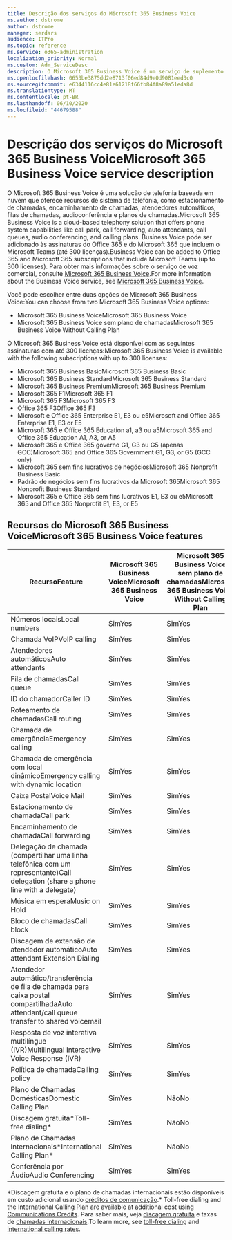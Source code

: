 ```yaml
---
title: Descrição dos serviços do Microsoft 365 Business Voice
ms.author: dstrome
author: dstrome
manager: serdars
audience: ITPro
ms.topic: reference
ms.service: o365-administration
localization_priority: Normal
ms.custom: Adm_ServiceDesc
description: O Microsoft 365 Business Voice é um serviço de suplemento que permite que você use o Microsoft Teams para chamadas telefônicas. Isso combina o sistema de telefonia, o plano de chamadas domésticas, o SMS e a conferência de áudio.
ms.openlocfilehash: 0653be3875dd2e8713f06ed84d9e0d9081eed3c0
ms.sourcegitcommit: e6344116cc4e81e61218f66fb84f8a89a51eda8d
ms.translationtype: MT
ms.contentlocale: pt-BR
ms.lasthandoff: 06/10/2020
ms.locfileid: "44679588"
---
```

# <a name="microsoft-365-business-voice-service-description"></a><span data-ttu-id="cc516-104">Descrição dos serviços do Microsoft 365 Business Voice</span><span class="sxs-lookup"><span data-stu-id="cc516-104">Microsoft 365 Business Voice service description</span></span>

<span data-ttu-id="cc516-105">O Microsoft 365 Business Voice é uma solução de telefonia baseada em nuvem que oferece recursos de sistema de telefonia, como estacionamento de chamadas, encaminhamento de chamadas, atendedores automáticos, filas de chamadas, audioconferência e planos de chamadas.</span><span class="sxs-lookup"><span data-stu-id="cc516-105">Microsoft 365 Business Voice is a cloud-based telephony solution that offers phone system capabilities like call park, call forwarding, auto attendants, call queues, audio conferencing, and calling plans.</span></span> <span data-ttu-id="cc516-106">Business Voice pode ser adicionado às assinaturas do Office 365 e do Microsoft 365 que incluem o Microsoft Teams (até 300 licenças).</span><span class="sxs-lookup"><span data-stu-id="cc516-106">Business Voice can be added to Office 365 and Microsoft 365 subscriptions that include Microsoft Teams (up to 300 licenses).</span></span> <span data-ttu-id="cc516-107">Para obter mais informações sobre o serviço de voz comercial, consulte [Microsoft 365 Business Voice](https://docs.microsoft.com/MicrosoftTeams/business-voice/whats-business-voice).</span><span class="sxs-lookup"><span data-stu-id="cc516-107">For more information about the Business Voice service, see [Microsoft 365 Business Voice](https://docs.microsoft.com/MicrosoftTeams/business-voice/whats-business-voice).</span></span>

<span data-ttu-id="cc516-108">Você pode escolher entre duas opções de Microsoft 365 Business Voice:</span><span class="sxs-lookup"><span data-stu-id="cc516-108">You can choose from two Microsoft 365 Business Voice options:</span></span>

- <span data-ttu-id="cc516-109">Microsoft 365 Business Voice</span><span class="sxs-lookup"><span data-stu-id="cc516-109">Microsoft 365 Business Voice</span></span>
- <span data-ttu-id="cc516-110">Microsoft 365 Business Voice sem plano de chamadas</span><span class="sxs-lookup"><span data-stu-id="cc516-110">Microsoft 365 Business Voice Without Calling Plan</span></span>

<span data-ttu-id="cc516-111">O Microsoft 365 Business Voice está disponível com as seguintes assinaturas com até 300 licenças:</span><span class="sxs-lookup"><span data-stu-id="cc516-111">Microsoft 365 Business Voice is available with the following subscriptions with up to 300 licenses:</span></span>

- <span data-ttu-id="cc516-112">Microsoft 365 Business Basic</span><span class="sxs-lookup"><span data-stu-id="cc516-112">Microsoft 365 Business Basic</span></span>
- <span data-ttu-id="cc516-113">Microsoft 365 Business Standard</span><span class="sxs-lookup"><span data-stu-id="cc516-113">Microsoft 365 Business Standard</span></span>
- <span data-ttu-id="cc516-114">Microsoft 365 Business Premium</span><span class="sxs-lookup"><span data-stu-id="cc516-114">Microsoft 365 Business Premium</span></span>
- <span data-ttu-id="cc516-115">Microsoft 365 F1</span><span class="sxs-lookup"><span data-stu-id="cc516-115">Microsoft 365 F1</span></span>
- <span data-ttu-id="cc516-116">Microsoft 365 F3</span><span class="sxs-lookup"><span data-stu-id="cc516-116">Microsoft 365 F3</span></span>
- <span data-ttu-id="cc516-117">Office 365 F3</span><span class="sxs-lookup"><span data-stu-id="cc516-117">Office 365 F3</span></span>
- <span data-ttu-id="cc516-118">Microsoft e Office 365 Enterprise E1, E3 ou e5</span><span class="sxs-lookup"><span data-stu-id="cc516-118">Microsoft and Office 365 Enterprise E1, E3 or E5</span></span>
- <span data-ttu-id="cc516-119">Microsoft 365 e Office 365 Education a1, a3 ou a5</span><span class="sxs-lookup"><span data-stu-id="cc516-119">Microsoft 365 and Office 365 Education A1, A3, or A5</span></span>
- <span data-ttu-id="cc516-120">Microsoft 365 e Office 365 governo G1, G3 ou G5 (apenas GCC)</span><span class="sxs-lookup"><span data-stu-id="cc516-120">Microsoft 365 and Office 365 Government G1, G3, or G5 (GCC only)</span></span>
- <span data-ttu-id="cc516-121">Microsoft 365 sem fins lucrativos de negócios</span><span class="sxs-lookup"><span data-stu-id="cc516-121">Microsoft 365 Nonprofit Business Basic</span></span>
- <span data-ttu-id="cc516-122">Padrão de negócios sem fins lucrativos da Microsoft 365</span><span class="sxs-lookup"><span data-stu-id="cc516-122">Microsoft 365 Nonprofit Business Standard</span></span>
- <span data-ttu-id="cc516-123">Microsoft 365 e Office 365 sem fins lucrativos E1, E3 ou e5</span><span class="sxs-lookup"><span data-stu-id="cc516-123">Microsoft 365 and Office 365 Nonprofit E1, E3, or E5</span></span>

## <a name="microsoft-365-business-voice-features"></a><span data-ttu-id="cc516-124">Recursos do Microsoft 365 Business Voice</span><span class="sxs-lookup"><span data-stu-id="cc516-124">Microsoft 365 Business Voice features</span></span>

| <span data-ttu-id="cc516-125">**Recurso**</span><span class="sxs-lookup"><span data-stu-id="cc516-125">**Feature**</span></span>                                            | <span data-ttu-id="cc516-126">**Microsoft 365 Business Voice**</span><span class="sxs-lookup"><span data-stu-id="cc516-126">**Microsoft 365 Business Voice**</span></span> | <span data-ttu-id="cc516-127">**Microsoft 365 Business Voice sem plano de chamadas**</span><span class="sxs-lookup"><span data-stu-id="cc516-127">**Microsoft 365 Business Voice Without Calling Plan**</span></span> |
|--------------------------------------------------------|----------------------------------|-------------------------------------------------------|
| <span data-ttu-id="cc516-128">Números locais</span><span class="sxs-lookup"><span data-stu-id="cc516-128">Local numbers</span></span>                                          | <span data-ttu-id="cc516-129">Sim</span><span class="sxs-lookup"><span data-stu-id="cc516-129">Yes</span></span>                              | <span data-ttu-id="cc516-130">Sim</span><span class="sxs-lookup"><span data-stu-id="cc516-130">Yes</span></span>                                                   |
| <span data-ttu-id="cc516-131">Chamada VoIP</span><span class="sxs-lookup"><span data-stu-id="cc516-131">VoIP calling</span></span>                                           | <span data-ttu-id="cc516-132">Sim</span><span class="sxs-lookup"><span data-stu-id="cc516-132">Yes</span></span>                              | <span data-ttu-id="cc516-133">Sim</span><span class="sxs-lookup"><span data-stu-id="cc516-133">Yes</span></span>                                                   |
| <span data-ttu-id="cc516-134">Atendedores automáticos</span><span class="sxs-lookup"><span data-stu-id="cc516-134">Auto attendants</span></span>                                        | <span data-ttu-id="cc516-135">Sim</span><span class="sxs-lookup"><span data-stu-id="cc516-135">Yes</span></span>                              | <span data-ttu-id="cc516-136">Sim</span><span class="sxs-lookup"><span data-stu-id="cc516-136">Yes</span></span>                                                   |
| <span data-ttu-id="cc516-137">Fila de chamadas</span><span class="sxs-lookup"><span data-stu-id="cc516-137">Call queue</span></span>                                             | <span data-ttu-id="cc516-138">Sim</span><span class="sxs-lookup"><span data-stu-id="cc516-138">Yes</span></span>                              | <span data-ttu-id="cc516-139">Sim</span><span class="sxs-lookup"><span data-stu-id="cc516-139">Yes</span></span>                                                   |
| <span data-ttu-id="cc516-140">ID do chamador</span><span class="sxs-lookup"><span data-stu-id="cc516-140">Caller ID</span></span>                                              | <span data-ttu-id="cc516-141">Sim</span><span class="sxs-lookup"><span data-stu-id="cc516-141">Yes</span></span>                              | <span data-ttu-id="cc516-142">Sim</span><span class="sxs-lookup"><span data-stu-id="cc516-142">Yes</span></span>                                                   |
| <span data-ttu-id="cc516-143">Roteamento de chamadas</span><span class="sxs-lookup"><span data-stu-id="cc516-143">Call routing</span></span>                                           | <span data-ttu-id="cc516-144">Sim</span><span class="sxs-lookup"><span data-stu-id="cc516-144">Yes</span></span>                              | <span data-ttu-id="cc516-145">Sim</span><span class="sxs-lookup"><span data-stu-id="cc516-145">Yes</span></span>                                                   |
| <span data-ttu-id="cc516-146">Chamada de emergência</span><span class="sxs-lookup"><span data-stu-id="cc516-146">Emergency calling</span></span>                                      | <span data-ttu-id="cc516-147">Sim</span><span class="sxs-lookup"><span data-stu-id="cc516-147">Yes</span></span>                              | <span data-ttu-id="cc516-148">Sim</span><span class="sxs-lookup"><span data-stu-id="cc516-148">Yes</span></span>                                                   |
| <span data-ttu-id="cc516-149">Chamada de emergência com local dinâmico</span><span class="sxs-lookup"><span data-stu-id="cc516-149">Emergency calling with dynamic location</span></span>                | <span data-ttu-id="cc516-150">Sim</span><span class="sxs-lookup"><span data-stu-id="cc516-150">Yes</span></span>                              | <span data-ttu-id="cc516-151">Sim</span><span class="sxs-lookup"><span data-stu-id="cc516-151">Yes</span></span>                                                   |
| <span data-ttu-id="cc516-152">Caixa Postal</span><span class="sxs-lookup"><span data-stu-id="cc516-152">Voice Mail</span></span>                                             | <span data-ttu-id="cc516-153">Sim</span><span class="sxs-lookup"><span data-stu-id="cc516-153">Yes</span></span>                              | <span data-ttu-id="cc516-154">Sim</span><span class="sxs-lookup"><span data-stu-id="cc516-154">Yes</span></span>                                                   |
| <span data-ttu-id="cc516-155">Estacionamento de chamada</span><span class="sxs-lookup"><span data-stu-id="cc516-155">Call park</span></span>                                              | <span data-ttu-id="cc516-156">Sim</span><span class="sxs-lookup"><span data-stu-id="cc516-156">Yes</span></span>                              | <span data-ttu-id="cc516-157">Sim</span><span class="sxs-lookup"><span data-stu-id="cc516-157">Yes</span></span>                                                   |
| <span data-ttu-id="cc516-158">Encaminhamento de chamada</span><span class="sxs-lookup"><span data-stu-id="cc516-158">Call forwarding</span></span>                                        | <span data-ttu-id="cc516-159">Sim</span><span class="sxs-lookup"><span data-stu-id="cc516-159">Yes</span></span>                              | <span data-ttu-id="cc516-160">Sim</span><span class="sxs-lookup"><span data-stu-id="cc516-160">Yes</span></span>                                                   |
| <span data-ttu-id="cc516-161">Delegação de chamada (compartilhar uma linha telefônica com um representante)</span><span class="sxs-lookup"><span data-stu-id="cc516-161">Call delegation (share a phone line with a delegate)</span></span>   | <span data-ttu-id="cc516-162">Sim</span><span class="sxs-lookup"><span data-stu-id="cc516-162">Yes</span></span>                              | <span data-ttu-id="cc516-163">Sim</span><span class="sxs-lookup"><span data-stu-id="cc516-163">Yes</span></span>                                                   |
| <span data-ttu-id="cc516-164">Música em espera</span><span class="sxs-lookup"><span data-stu-id="cc516-164">Music on Hold</span></span>                                          | <span data-ttu-id="cc516-165">Sim</span><span class="sxs-lookup"><span data-stu-id="cc516-165">Yes</span></span>                              | <span data-ttu-id="cc516-166">Sim</span><span class="sxs-lookup"><span data-stu-id="cc516-166">Yes</span></span>                                                   |
| <span data-ttu-id="cc516-167">Bloco de chamadas</span><span class="sxs-lookup"><span data-stu-id="cc516-167">Call block</span></span>                                             | <span data-ttu-id="cc516-168">Sim</span><span class="sxs-lookup"><span data-stu-id="cc516-168">Yes</span></span>                              | <span data-ttu-id="cc516-169">Sim</span><span class="sxs-lookup"><span data-stu-id="cc516-169">Yes</span></span>                                                   |
| <span data-ttu-id="cc516-170">Discagem de extensão de atendedor automático</span><span class="sxs-lookup"><span data-stu-id="cc516-170">Auto attendant Extension Dialing</span></span>                       | <span data-ttu-id="cc516-171">Sim</span><span class="sxs-lookup"><span data-stu-id="cc516-171">Yes</span></span>                              | <span data-ttu-id="cc516-172">Sim</span><span class="sxs-lookup"><span data-stu-id="cc516-172">Yes</span></span>                                                   |
| <span data-ttu-id="cc516-173">Atendedor automático/transferência de fila de chamada para caixa postal compartilhada</span><span class="sxs-lookup"><span data-stu-id="cc516-173">Auto attendant/call queue transfer to shared voicemail</span></span> | <span data-ttu-id="cc516-174">Sim</span><span class="sxs-lookup"><span data-stu-id="cc516-174">Yes</span></span>                              | <span data-ttu-id="cc516-175">Sim</span><span class="sxs-lookup"><span data-stu-id="cc516-175">Yes</span></span>                                                   |
| <span data-ttu-id="cc516-176">Resposta de voz interativa multilíngue (IVR)</span><span class="sxs-lookup"><span data-stu-id="cc516-176">Multilingual Interactive Voice Response (IVR)</span></span>          | <span data-ttu-id="cc516-177">Sim</span><span class="sxs-lookup"><span data-stu-id="cc516-177">Yes</span></span>                              | <span data-ttu-id="cc516-178">Sim</span><span class="sxs-lookup"><span data-stu-id="cc516-178">Yes</span></span>                                                   |
| <span data-ttu-id="cc516-179">Política de chamada</span><span class="sxs-lookup"><span data-stu-id="cc516-179">Calling policy</span></span>                                         | <span data-ttu-id="cc516-180">Sim</span><span class="sxs-lookup"><span data-stu-id="cc516-180">Yes</span></span>                              | <span data-ttu-id="cc516-181">Sim</span><span class="sxs-lookup"><span data-stu-id="cc516-181">Yes</span></span>                                                   |
| <span data-ttu-id="cc516-182">Plano de Chamadas Domésticas</span><span class="sxs-lookup"><span data-stu-id="cc516-182">Domestic Calling Plan</span></span>                                  | <span data-ttu-id="cc516-183">Sim</span><span class="sxs-lookup"><span data-stu-id="cc516-183">Yes</span></span>                              | <span data-ttu-id="cc516-184">Não</span><span class="sxs-lookup"><span data-stu-id="cc516-184">No</span></span>                                                    |
| <span data-ttu-id="cc516-185">Discagem gratuita\*</span><span class="sxs-lookup"><span data-stu-id="cc516-185">Toll-free dialing\*</span></span>                                    | <span data-ttu-id="cc516-186">Sim</span><span class="sxs-lookup"><span data-stu-id="cc516-186">Yes</span></span>                              | <span data-ttu-id="cc516-187">Não</span><span class="sxs-lookup"><span data-stu-id="cc516-187">No</span></span>                                                    |
| <span data-ttu-id="cc516-188">Plano de Chamadas Internacionais\*</span><span class="sxs-lookup"><span data-stu-id="cc516-188">International Calling Plan\*</span></span>                           | <span data-ttu-id="cc516-189">Sim</span><span class="sxs-lookup"><span data-stu-id="cc516-189">Yes</span></span>                              | <span data-ttu-id="cc516-190">Não</span><span class="sxs-lookup"><span data-stu-id="cc516-190">No</span></span>                                                    |
| <span data-ttu-id="cc516-191">Conferência por Áudio</span><span class="sxs-lookup"><span data-stu-id="cc516-191">Audio Conferencing</span></span>                                     | <span data-ttu-id="cc516-192">Sim</span><span class="sxs-lookup"><span data-stu-id="cc516-192">Yes</span></span>                              | <span data-ttu-id="cc516-193">Sim</span><span class="sxs-lookup"><span data-stu-id="cc516-193">Yes</span></span>                                                   |
 
<span data-ttu-id="cc516-194">\*Discagem gratuita e o plano de chamadas internacionais estão disponíveis em custo adicional usando [créditos de comunicação](https://docs.microsoft.com/microsoftteams/what-are-communications-credits).</span><span class="sxs-lookup"><span data-stu-id="cc516-194">\* Toll-free dialing and the International Calling Plan are available at additional cost using [Communications Credits](https://docs.microsoft.com/microsoftteams/what-are-communications-credits).</span></span> <span data-ttu-id="cc516-195">Para saber mais, veja [discagem gratuita](https://docs.microsoft.com/microsoftteams/toll-free-dialing-limitations-and-restrictions) e taxas de [chamadas internacionais](https://www.microsoft.com/microsoft-365/microsoft-teams/voice-calling?rtc=1#ow-download-rates).</span><span class="sxs-lookup"><span data-stu-id="cc516-195">To learn more, see [toll-free dialing](https://docs.microsoft.com/microsoftteams/toll-free-dialing-limitations-and-restrictions) and [international calling rates](https://www.microsoft.com/microsoft-365/microsoft-teams/voice-calling?rtc=1#ow-download-rates).</span></span>
